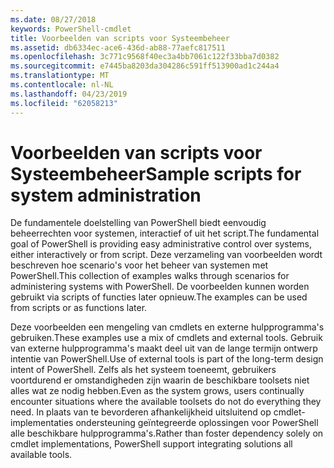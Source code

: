 ```yaml
---
ms.date: 08/27/2018
keywords: PowerShell-cmdlet
title: Voorbeelden van scripts voor Systeembeheer
ms.assetid: db6334ec-ace6-436d-ab88-77aefc817511
ms.openlocfilehash: 3c771c9568f40ec3a4bb7061c122f33bba7d0382
ms.sourcegitcommit: e7445ba8203da304286c591ff513900ad1c244a4
ms.translationtype: MT
ms.contentlocale: nl-NL
ms.lasthandoff: 04/23/2019
ms.locfileid: "62058213"
---
```

# <a name="sample-scripts-for-system-administration"></a><span data-ttu-id="48d4a-103">Voorbeelden van scripts voor Systeembeheer</span><span class="sxs-lookup"><span data-stu-id="48d4a-103">Sample scripts for system administration</span></span>

<span data-ttu-id="48d4a-104">De fundamentele doelstelling van PowerShell biedt eenvoudig beheerrechten voor systemen, interactief of uit het script.</span><span class="sxs-lookup"><span data-stu-id="48d4a-104">The fundamental goal of PowerShell is providing easy administrative control over systems, either interactively or from script.</span></span> <span data-ttu-id="48d4a-105">Deze verzameling van voorbeelden wordt beschreven hoe scenario's voor het beheer van systemen met PowerShell.</span><span class="sxs-lookup"><span data-stu-id="48d4a-105">This collection of examples walks through scenarios for administering systems with PowerShell.</span></span> <span data-ttu-id="48d4a-106">De voorbeelden kunnen worden gebruikt via scripts of functies later opnieuw.</span><span class="sxs-lookup"><span data-stu-id="48d4a-106">The examples can be used from scripts or as functions later.</span></span>

<span data-ttu-id="48d4a-107">Deze voorbeelden een mengeling van cmdlets en externe hulpprogramma's gebruiken.</span><span class="sxs-lookup"><span data-stu-id="48d4a-107">These examples use a mix of cmdlets and external tools.</span></span> <span data-ttu-id="48d4a-108">Gebruik van externe hulpprogramma's maakt deel uit van de lange termijn ontwerp intentie van PowerShell.</span><span class="sxs-lookup"><span data-stu-id="48d4a-108">Use of external tools is part of the long-term design intent of PowerShell.</span></span> <span data-ttu-id="48d4a-109">Zelfs als het systeem toeneemt, gebruikers voortdurend er omstandigheden zijn waarin de beschikbare toolsets niet alles wat ze nodig hebben.</span><span class="sxs-lookup"><span data-stu-id="48d4a-109">Even as the system grows, users continually encounter situations where the available toolsets do not do everything they need.</span></span> <span data-ttu-id="48d4a-110">In plaats van te bevorderen afhankelijkheid uitsluitend op cmdlet-implementaties ondersteuning geïntegreerde oplossingen voor PowerShell alle beschikbare hulpprogramma's.</span><span class="sxs-lookup"><span data-stu-id="48d4a-110">Rather than foster dependency solely on cmdlet implementations, PowerShell support integrating solutions all available tools.</span></span>